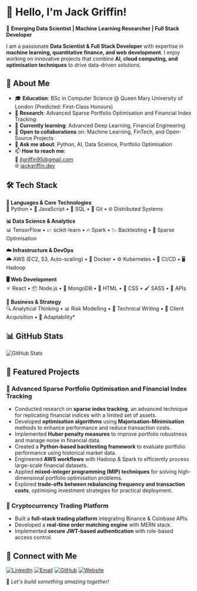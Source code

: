 # 👋 Hello, I'm Jack Griffin!

🚀 **Emerging Data Scientist | Machine Learning Researcher | Full Stack Developer**

I am a passionate **Data Scientist & Full Stack Developer** with expertise in **machine learning, quantitative finance, and web development**. I enjoy working on innovative projects that combine **AI, cloud computing, and optimisation techniques** to drive data-driven solutions.


## 🚀 About Me
- 🎓 **Education**: BSc in Computer Science @ Queen Mary University of London (Predicted: First-Class Honours)  
- 🔬 **Research**: Advanced Sparse Portfolio Optimisation and Financial Index Tracking  
- 🌱 **Currently learning**: Advanced Deep Learning, Financial Engineering  
- 🤝 **Open to collaborations** on: Machine Learning, FinTech, and Open-Source Projects  
- 💬 **Ask me about**: Python, AI, Data Science, Portfolio Optimisation  
- 📫 **How to reach me**:  
  📧 [jtgriffin95@gmail.com](mailto:jtgriffin95@gmail.com)  
  🌐 [jackgriffin.dev](https://jackgriffin.dev)  

## 🛠️ Tech Stack

**🐍 Languages & Core Technologies**  
🐍 Python • 📜 JavaScript • 📂 SQL • 🔀 Git • 🌐 Distributed Systems

**📊 Data Science & Analytics**  
📊 TensorFlow • 📈 scikit-learn • 🔥 Spark • 📉 Backtesting • 📐 Sparse Optimisation

**☁️ Infrastructure & DevOps**  
🌥️ AWS (EC2, S3, Auto-scaling) • 🐳 Docker • ⚙️ Kubernetes • 🔁 CI/CD • 🖥️ Hadoop

**🖥️ Web Development**  
⚛️ React • 📦 Node.js • 🍃 MongoDB • 📄 HTML • 🎨 CSS • 🖌️ SASS • 🔄 APIs

**💼 Business & Strategy**  
🔍 Analytical Thinking • 📊 Risk Modelling • 📝 Technical Writing • 🤝 Client Acquisition • 🔄 Adaptability*


## 📊 GitHub Stats
![GitHub Stats](https://github-readme-stats.vercel.app/api?username=griffin1995&show_icons=true&theme=radical)  


## 🌟 Featured Projects

### 🔹 Advanced Sparse Portfolio Optimisation and Financial Index Tracking
- Conducted research on **sparse index tracking**, an advanced technique for replicating financial indices with a limited set of assets.
- Developed **optimisation algorithms** using **Majorisation-Minimisation** methods to enhance performance and reduce transaction costs.
- Implemented **Huber penalty measures** to improve portfolio robustness and manage noise in financial data.
- Created a **Python-based backtesting framework** to evaluate portfolio performance using historical market data.
- Engineered **AWS workflows** with Hadoop & Spark to efficiently process large-scale financial datasets.
- Applied **mixed-integer programming (MIP) techniques** for solving high-dimensional portfolio optimisation problems.
- Explored **trade-offs between rebalancing frequency and transaction costs**, optimising investment strategies for practical deployment.

### 🔹 Cryptocurrency Trading Platform
- Built a **full-stack trading platform** integrating Binance & Coinbase APIs.  
- Developed a **real-time order matching engine** with MERN stack.  
- Implemented **secure JWT-based authentication** with role-based access control.  



## 🔗 Connect with Me  
<p>
  <a href="https://linkedin.com/in/jackgriffindev"><img src="https://img.shields.io/badge/LinkedIn-FFFFFF?style=for-the-badge&logo=linkedin&logoColor=black" alt="LinkedIn"></a>
  <a href="mailto:jtgriffin95@gmail.com"><img src="https://img.shields.io/badge/Email-FFFFFF?style=for-the-badge&logo=gmail&logoColor=black" alt="Email"></a>
  <a href="https://github.com/griffin1995"><img src="https://img.shields.io/badge/GitHub-FFFFFF?style=for-the-badge&logo=github&logoColor=black" alt="GitHub"></a>
  <a href="https://jackgriffin.dev"><img src="https://img.shields.io/badge/Website-FFFFFF?style=for-the-badge&logo=web&logoColor=black" alt="Website"></a>
</p>

🚀 *Let's build something amazing together!*
